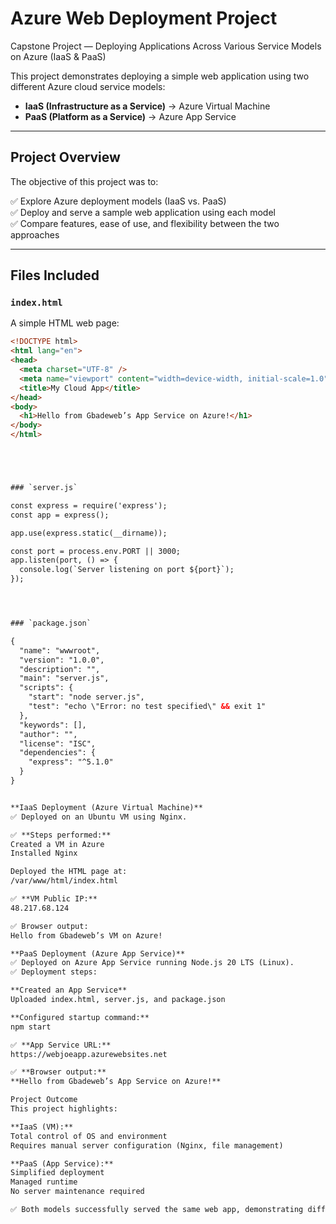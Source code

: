 # Azure Web Deployment Project

Capstone Project — Deploying Applications Across Various Service Models on Azure (IaaS & PaaS)

This project demonstrates deploying a simple web application using two different Azure cloud service models:

- **IaaS (Infrastructure as a Service)** → Azure Virtual Machine
- **PaaS (Platform as a Service)** → Azure App Service

---

## Project Overview

The objective of this project was to:

✅ Explore Azure deployment models (IaaS vs. PaaS)  
✅ Deploy and serve a sample web application using each model  
✅ Compare features, ease of use, and flexibility between the two approaches

---

## Files Included

### `index.html`

A simple HTML web page:

```html
<!DOCTYPE html>
<html lang="en">
<head>
  <meta charset="UTF-8" />
  <meta name="viewport" content="width=device-width, initial-scale=1.0" />
  <title>My Cloud App</title>
</head>
<body>
  <h1>Hello from Gbadeweb’s App Service on Azure!</h1>
</body>
</html>





### `server.js`

const express = require('express');
const app = express();

app.use(express.static(__dirname));

const port = process.env.PORT || 3000;
app.listen(port, () => {
  console.log(`Server listening on port ${port}`);
});




### `package.json`

{
  "name": "wwwroot",
  "version": "1.0.0",
  "description": "",
  "main": "server.js",
  "scripts": {
    "start": "node server.js",
    "test": "echo \"Error: no test specified\" && exit 1"
  },
  "keywords": [],
  "author": "",
  "license": "ISC",
  "dependencies": {
    "express": "^5.1.0"
  }
}


**IaaS Deployment (Azure Virtual Machine)**
✅ Deployed on an Ubuntu VM using Nginx.

✅ **Steps performed:**
Created a VM in Azure
Installed Nginx

Deployed the HTML page at:
/var/www/html/index.html

✅ **VM Public IP:**
48.217.68.124

✅ Browser output:
Hello from Gbadeweb’s VM on Azure!

**PaaS Deployment (Azure App Service)**
✅ Deployed on Azure App Service running Node.js 20 LTS (Linux).
✅ Deployment steps:

**Created an App Service**
Uploaded index.html, server.js, and package.json

**Configured startup command:**
npm start

✅ **App Service URL:**
https://webjoeapp.azurewebsites.net

✅ **Browser output:**
**Hello from Gbadeweb’s App Service on Azure!**

Project Outcome
This project highlights:

**IaaS (VM):**
Total control of OS and environment
Requires manual server configuration (Nginx, file management)

**PaaS (App Service):**
Simplified deployment
Managed runtime
No server maintenance required

✅ Both models successfully served the same web app, demonstrating different levels of flexibility and complexity.
